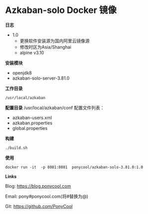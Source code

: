# Azkaban-solo  Docker 镜像

**日志**

- 1.0
  - 更换软件安装源为国内阿里云镜像源
  - 修改时区为Asia/Shanghai
  - alpine v3.10
  
**安装模块**

- openjdk8
- azkaban-solo-server-3.81.0

**工作目录**

`/usr/local/azkaban`

**配置目录**
/usr/local/azkaban/conf
配置文件列表：
- azkaban-users.xml
- azkaban.properties
- global.properties

**构建**

```
./build.sh
```

**使用**

```
docker run -it  -p 8081:8081  ponycool/azkaban-solo-3.81.0:1.0
```

**Links**

Blog: https://blog.ponycool.com

Email: pony#ponycool.com(将#替换为@)

Git: https://github.com/PonyCool